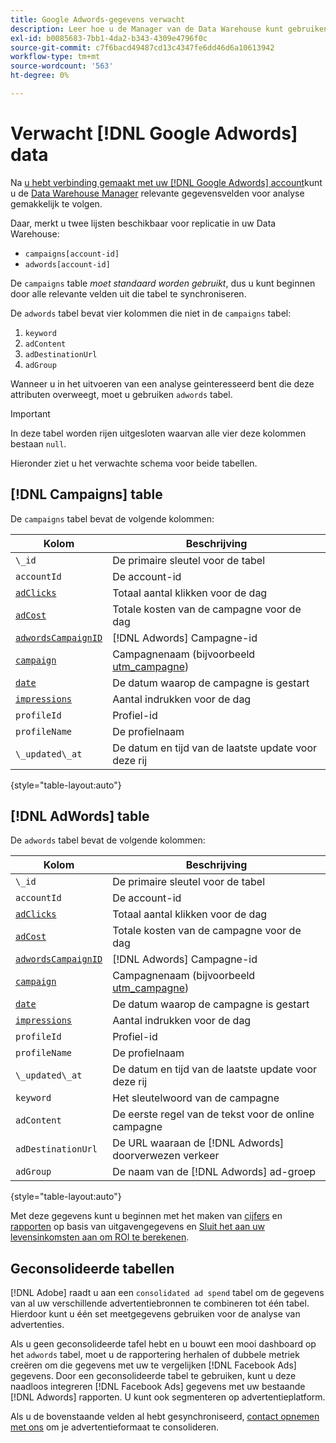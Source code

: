 ```yaml
---
title: Google Adwords-gegevens verwacht
description: Leer hoe u de Manager van de Data Warehouse kunt gebruiken om relevante gegevensgebieden voor analyse gemakkelijk te volgen.
exl-id: b0085683-7bb1-4da2-b343-4309e4796f0c
source-git-commit: c7f6bacd49487cd13c4347fe6dd46d6a10613942
workflow-type: tm+mt
source-wordcount: '563'
ht-degree: 0%

---
```


# Verwacht [!DNL Google Adwords] data

Na [u hebt verbinding gemaakt met uw [!DNL Google Adwords] account](../integrations/google-adwords.md)kunt u de [Data Warehouse Manager](../../data-warehouse-mgr/tour-dwm.md) relevante gegevensvelden voor analyse gemakkelijk te volgen.

Daar, merkt u twee lijsten beschikbaar voor replicatie in uw Data Warehouse:

* `campaigns[account-id]`
* `adwords[account-id]`

De `campaigns` table *moet standaard worden gebruikt*, dus u kunt beginnen door alle relevante velden uit die tabel te synchroniseren.

De `adwords` tabel bevat vier kolommen die niet in de `campaigns` tabel:

1. `keyword`
1. `adContent`
1. `adDestinationUrl`
1. `adGroup`

Wanneer u in het uitvoeren van een analyse geinteresseerd bent die deze attributen overweegt, moet u gebruiken `adwords` tabel.

>[!IMPORTANT]
>
>In deze tabel worden rijen uitgesloten waarvan alle vier deze kolommen bestaan `null`.

Hieronder ziet u het verwachte schema voor beide tabellen.

## [!DNL Campaigns] table

De `campaigns` tabel bevat de volgende kolommen:

| **Kolom** | **Beschrijving** |
|-----|-----|
| `\_id` | De primaire sleutel voor de tabel |
| `accountId` | De account-id |
| [`adClicks`](https://ga-dev-tools.google/dimensions-metrics-explorer/#view=detail&amp;group=adwords&amp;jump=ga_adclicks) | Totaal aantal klikken voor de dag |
| [`adCost`](https://ga-dev-tools.google/dimensions-metrics-explorer/#view=detail&amp;group=adwords&amp;jump=ga_adcost) | Totale kosten van de campagne voor de dag |
| [`adwordsCampaignID`](https://ga-dev-tools.google/dimensions-metrics-explorer/#view=detail&amp;group=adwords&amp;jump=ga_adwordscampaignid) | [!DNL Adwords] Campagne-id |
| [`campaign`](https://ga-dev-tools.google/dimensions-metrics-explorer/#view=detail&amp;group=traffic_sources&amp;jump=ga_campaign) | Campagnenaam (bijvoorbeeld [utm\_campagne](https://support.google.com/analytics/answer/1033867?hl=en)) |
| [`date`](https://ga-dev-tools.google/dimensions-metrics-explorer/#view=detail&amp;group=time&amp;jump=ga_date) | De datum waarop de campagne is gestart |
| [`impressions`](https://ga-dev-tools.google/dimensions-metrics-explorer/#view=detail&amp;group=adwords&amp;jump=ga_impressions) | Aantal indrukken voor de dag |
| `profileId` | Profiel-id |
| `profileName` | De profielnaam |
| `\_updated\_at` | De datum en tijd van de laatste update voor deze rij |

{style="table-layout:auto"}

## [!DNL AdWords] table

De `adwords` tabel bevat de volgende kolommen:

| **Kolom** | **Beschrijving** |
|-----|-----|
| `\_id` | De primaire sleutel voor de tabel |
| `accountId` | De account-id |
| [`adClicks`](https://ga-dev-tools.google/dimensions-metrics-explorer/#view=detail&amp;group=adwords&amp;jump=ga_adclicks) | Totaal aantal klikken voor de dag |
| [`adCost`](https://ga-dev-tools.google/dimensions-metrics-explorer/#view=detail&amp;group=adwords&amp;jump=ga_adcost) | Totale kosten van de campagne voor de dag |
| [`adwordsCampaignID`](https://ga-dev-tools.google/dimensions-metrics-explorer/#view=detail&amp;group=adwords&amp;jump=ga_adwordscampaignid) | [!DNL Adwords] Campagne-id |
| [`campaign`](https://ga-dev-tools.google/dimensions-metrics-explorer/#view=detail&amp;group=traffic_sources&amp;jump=ga_campaign) | Campagnenaam (bijvoorbeeld [utm\_campagne](https://support.google.com/analytics/answer/1033867?hl=en)) |
| [`date`](https://ga-dev-tools.google/dimensions-metrics-explorer/#view=detail&amp;group=time&amp;jump=ga_date) | De datum waarop de campagne is gestart |
| [`impressions`](https://ga-dev-tools.google/dimensions-metrics-explorer/#view=detail&amp;group=adwords&amp;jump=ga_impressions) | Aantal indrukken voor de dag |
| `profileId` | Profiel-id |
| `profileName` | De profielnaam |
| `\_updated\_at` | De datum en tijd van de laatste update voor deze rij |
| `keyword` | Het sleutelwoord van de campagne |
| `adContent` | De eerste regel van de tekst voor de online campagne |
| `adDestinationUrl` | De URL waaraan de [!DNL Adwords] doorverwezen verkeer |
| `adGroup` | De naam van de [!DNL Adwords] ad-groep |

{style="table-layout:auto"}

Met deze gegevens kunt u beginnen met het maken van [cijfers](../../../data-user/reports/ess-manage-data-metrics.md) en [rapporten](../../../tutorials/using-visual-report-builder.md) op basis van uitgavengegevens en [Sluit het aan uw levensinkomsten aan om ROI te berekenen](../../analysis/roi-ad-camp.md).

## Geconsolideerde tabellen

[!DNL Adobe] raadt u aan een `consolidated ad spend` tabel om de gegevens van al uw verschillende advertentiebronnen te combineren tot één tabel. Hierdoor kunt u één set meetgegevens gebruiken voor de analyse van advertenties.

Als u geen geconsolideerde tafel hebt en u bouwt een mooi dashboard op het `adwords` tabel, moet u de rapportering herhalen of dubbele metriek creëren om die gegevens met uw te vergelijken [!DNL Facebook Ads] gegevens. Door een geconsolideerde tabel te gebruiken, kunt u deze naadloos integreren [!DNL Facebook Ads] gegevens met uw bestaande [!DNL Adwords] rapporten. U kunt ook segmenteren op advertentieplatform.

Als u de bovenstaande velden al hebt gesynchroniseerd, [contact opnemen met ons](https://experienceleague.adobe.com/docs/commerce-knowledge-base/kb/troubleshooting/miscellaneous/mbi-service-policies.html) om je advertentieformaat te consolideren.
